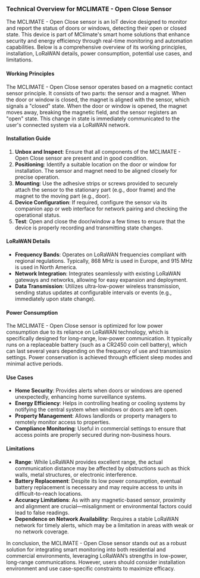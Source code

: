 ### Technical Overview for MCLIMATE - Open Close Sensor

The MCLIMATE - Open Close sensor is an IoT device designed to monitor and report the status of doors or windows, detecting their open or closed state. This device is part of MClimate's smart home solutions that enhance security and energy efficiency through real-time monitoring and automation capabilities. Below is a comprehensive overview of its working principles, installation, LoRaWAN details, power consumption, potential use cases, and limitations.

#### Working Principles

The MCLIMATE - Open Close sensor operates based on a magnetic contact sensor principle. It consists of two parts: the sensor and a magnet. When the door or window is closed, the magnet is aligned with the sensor, which signals a "closed" state. When the door or window is opened, the magnet moves away, breaking the magnetic field, and the sensor registers an "open" state. This change in state is immediately communicated to the user's connected system via a LoRaWAN network.

#### Installation Guide

1. **Unbox and Inspect**: Ensure that all components of the MCLIMATE - Open Close sensor are present and in good condition.
2. **Positioning**: Identify a suitable location on the door or window for installation. The sensor and magnet need to be aligned closely for precise operation.
3. **Mounting**: Use the adhesive strips or screws provided to securely attach the sensor to the stationary part (e.g., door frame) and the magnet to the moving part (e.g., door).
4. **Device Configuration**: If required, configure the sensor via its companion app or web interface for network pairing and checking the operational status.
5. **Test**: Open and close the door/window a few times to ensure that the device is properly recording and transmitting state changes.

#### LoRaWAN Details

- **Frequency Bands**: Operates on LoRaWAN frequencies compliant with regional regulations. Typically, 868 MHz is used in Europe, and 915 MHz is used in North America.
- **Network Integration**: Integrates seamlessly with existing LoRaWAN gateways and networks, allowing for easy expansion and deployment.
- **Data Transmission**: Utilizes ultra-low-power wireless transmission, sending status updates at configurable intervals or events (e.g., immediately upon state change).

#### Power Consumption

The MCLIMATE - Open Close sensor is optimized for low power consumption due to its reliance on LoRaWAN technology, which is specifically designed for long-range, low-power communication. It typically runs on a replaceable battery (such as a CR2450 coin cell battery), which can last several years depending on the frequency of use and transmission settings. Power conservation is achieved through efficient sleep modes and minimal active periods.

#### Use Cases

- **Home Security**: Provides alerts when doors or windows are opened unexpectedly, enhancing home surveillance systems.
- **Energy Efficiency**: Helps in controlling heating or cooling systems by notifying the central system when windows or doors are left open.
- **Property Management**: Allows landlords or property managers to remotely monitor access to properties.
- **Compliance Monitoring**: Useful in commercial settings to ensure that access points are properly secured during non-business hours.

#### Limitations

- **Range**: While LoRaWAN provides excellent range, the actual communication distance may be affected by obstructions such as thick walls, metal structures, or electronic interference.
- **Battery Replacement**: Despite its low power consumption, eventual battery replacement is necessary and may require access to units in difficult-to-reach locations.
- **Accuracy Limitations**: As with any magnetic-based sensor, proximity and alignment are crucial—misalignment or environmental factors could lead to false readings.
- **Dependence on Network Availability**: Requires a stable LoRaWAN network for timely alerts, which may be a limitation in areas with weak or no network coverage.

In conclusion, the MCLIMATE - Open Close sensor stands out as a robust solution for integrating smart monitoring into both residential and commercial environments, leveraging LoRaWAN’s strengths in low-power, long-range communications. However, users should consider installation environment and use case-specific constraints to maximize efficacy.